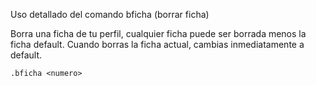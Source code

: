 Uso detallado del comando bficha (borrar ficha)

Borra una ficha de tu perfil, cualquier ficha puede ser borrada menos la ficha default. Cuando borras la ficha actual, cambias inmediatamente a default.

```
.bficha <numero>
```

